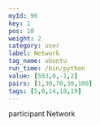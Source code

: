 ```yaml
---
myId: 96
key: 1
pos: 10
weight: 2
category: user
label: Network
tag_name: ubuntu
run_time: /bin/python
value: [503,0,-1,2]
pairs: [1,30,70,30,100]
tags: [5,8,14,18,19]
---
```

participant Network
